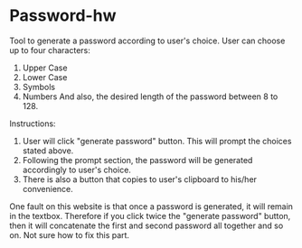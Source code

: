 # Password-hw
Tool to generate a password according to user's choice.
User can choose up to four characters:
  1. Upper Case
  2. Lower Case
  3. Symbols
  4. Numbers
 And also, the desired length of the password between 8 to 128.

Instructions:
1. User will click "generate password" button. This will prompt the choices stated above.
2. Following the prompt section, the password will be generated accordingly to user's choice.
3. There is also a button that copies to user's clipboard to his/her convenience.

One fault on this website is that once a password is generated, it will remain in the textbox.
Therefore if you click twice the "generate password" button, then it will concatenate the first and second password all together and so on.
Not sure how to fix this part.
